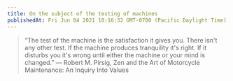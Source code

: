 ```yaml
---
title: On the subject of the testing of machines
publishedAt: Fri Jun 04 2021 10:16:32 GMT-0700 (Pacific Daylight Time)
---
```



> “The test of the machine is the satisfaction it gives you. There isn't any other test. If the machine produces tranquility it's right. If it disturbs you it's wrong until either the machine or your mind is changed.”
> ― Robert M. Pirsig, Zen and the Art of Motorcycle Maintenance: An Inquiry Into Values
